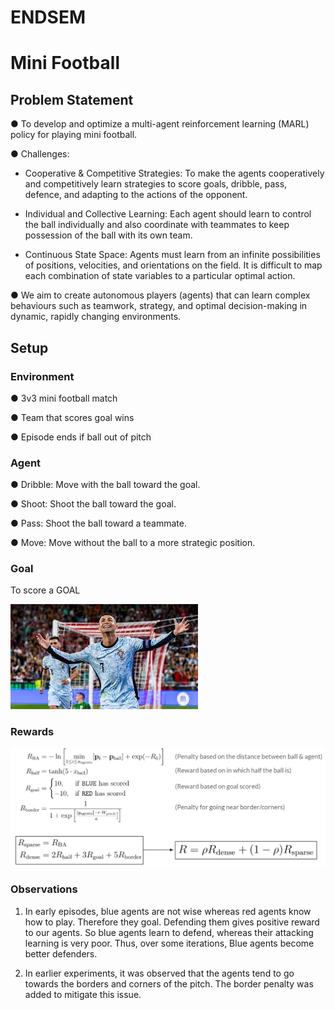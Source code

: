 # ENDSEM

# Mini Football

## Problem Statement

● To develop and optimize a multi-agent reinforcement learning (MARL) policy for playing mini football.

● Challenges:

- Cooperative & Competitive Strategies: To make the agents cooperatively and competitively learn strategies to score goals, dribble, pass, defence, and adapting to the actions of the opponent.

- Individual and Collective Learning: Each agent should learn to control the ball individually and also coordinate with teammates to keep possession of the ball with its own team.

- Continuous State Space: Agents must learn from an infinite possibilities of positions, velocities, and orientations on the field. It is difficult to map each combination of state variables to a particular optimal action.

● We aim to create autonomous players (agents) that can learn complex behaviours such as teamwork, strategy, and optimal decision-making in dynamic, rapidly changing environments.

## Setup

### Environment

● 3v3 mini football match

● Team that scores goal wins

● Episode ends if ball out of pitch


### Agent

● Dribble: Move with the ball toward the goal.

● Shoot: Shoot the ball toward the goal.

● Pass: Shoot the ball toward a teammate.

● Move: Move without the ball to a more strategic position.

### Goal

To score a GOAL

![alt text](https://github.com/MOONLABIISERB/marl-ecs-course/blob/rugved_21294/ENDSEM/download%20(3).jpg)

### Rewards

![alt text](https://github.com/MOONLABIISERB/marl-ecs-course/blob/rugved_21294/ENDSEM/Screenshot%202024-11-27%20193922.png)

### Observations

1.  In early episodes, blue agents are not wise whereas red agents know how to play. Therefore they goal. Defending them gives positive reward to our agents. So blue agents learn to defend, whereas their attacking learning is very poor.
Thus, over some iterations, Blue agents become better defenders.

2.  In earlier experiments, it was observed that the agents tend to go towards the borders and corners of the pitch. The border penalty was added to mitigate this issue.

